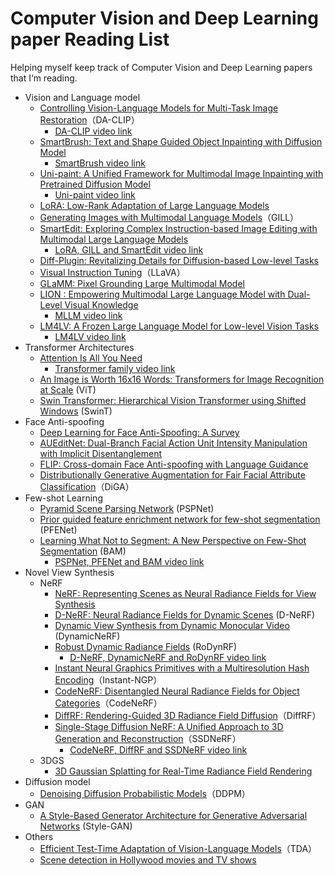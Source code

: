 # Computer Vision and Deep Learning paper Reading List
Helping myself keep track of Computer Vision and Deep Learning papers that I‘m reading.
- Vision and Language model
    - [Controlling Vision-Language Models for Multi-Task Image Restoration](https://arxiv.org/abs/2310.01018)（DA-CLIP）
        - [DA-CLIP video link](https://youtu.be/otI6hvgBRVQ)
    - [SmartBrush: Text and Shape Guided Object Inpainting with Diffusion Model](https://arxiv.org/abs/2212.05034)
        - [SmartBrush video link](https://youtu.be/ss-8EKYuvJo?si=GwoZpH5iYXiY0h1o)
    - [Uni-paint: A Unified Framework for Multimodal Image Inpainting with Pretrained Diffusion Model](https://arxiv.org/abs/2310.07222)
        - [Uni-paint video link](https://youtu.be/NOzRA-LmKd0?si=VqnpZc8aBPuR_j3k)
    - [LoRA: Low-Rank Adaptation of Large Language Models](https://arxiv.org/abs/2106.09685)
    - [Generating Images with Multimodal Language Models](https://arxiv.org/abs/2305.17216)（GILL）
    - [SmartEdit: Exploring Complex Instruction-based Image Editing with Multimodal Large Language Models](https://arxiv.org/abs/2312.06739)
        - [LoRA, GILL and SmartEdit video link](https://youtu.be/Uu_43YnENFo?si=MniFmtLOjs0WX7Sh)
    - [Diff-Plugin: Revitalizing Details for Diffusion-based Low-level Tasks](https://arxiv.org/abs/2403.00644)
    - [Visual Instruction Tuning](https://arxiv.org/abs/2304.08485)（LLaVA）
    - [GLaMM: Pixel Grounding Large Multimodal Model](https://arxiv.org/abs/2311.03356)
    - [LION : Empowering Multimodal Large Language Model with Dual-Level Visual Knowledge](https://arxiv.org/abs/2311.11860)
        - [MLLM video link](https://youtu.be/_2Njv-OA1ng?si=pbAu3U6ilAsUV5ec)
    - [LM4LV: A Frozen Large Language Model for Low-level Vision Tasks](https://arxiv.org/abs/2405.15734)
        -  [LM4LV video link](https://youtu.be/j_zBEPqLwKE?si=PewM_FJbMbLpUmeh)
- Transformer Architectures
    - [Attention Is All You Need](https://arxiv.org/abs/1706.03762)
        - [Transformer family video link](https://youtu.be/JydFplmsT-0)
    - [An Image is Worth 16x16 Words: Transformers for Image Recognition at Scale](https://arxiv.org/abs/2010.11929) (ViT)
    - [Swin Transformer: Hierarchical Vision Transformer using Shifted Windows](https://arxiv.org/abs/2103.14030) (SwinT)
- Face Anti-spoofing
    -  [Deep Learning for Face Anti-Spoofing: A Survey](https://arxiv.org/abs/2106.14948)
    -  [AUEditNet: Dual-Branch Facial Action Unit Intensity Manipulation with Implicit Disentanglement](https://arxiv.org/abs/2404.05063)
    -  [FLIP: Cross-domain Face Anti-spoofing with Language Guidance](https://arxiv.org/abs/2309.16649)
    - [Distributionally Generative Augmentation for Fair Facial Attribute Classification](https://arxiv.org/abs/2403.06606)（DiGA）
- Few-shot Learning
    - [Pyramid Scene Parsing Network](https://arxiv.org/abs/1612.01105) (PSPNet)
    - [Prior guided feature enrichment network for few-shot segmentation](https://arxiv.org/abs/2008.01449) (PFENet)
    - [Learning What Not to Segment: A New Perspective on Few-Shot Segmentation](https://arxiv.org/abs/2203.07615) (BAM)
        - [PSPNet, PFENet and BAM video link](https://youtu.be/dPgAGP3IE3c)
- Novel View Synthesis
    - NeRF
        - [NeRF: Representing Scenes as Neural Radiance Fields for View Synthesis](https://arxiv.org/abs/2003.08934)
        - [D-NeRF: Neural Radiance Fields for Dynamic Scenes](https://arxiv.org/abs/2011.13961) (D-NeRF)
        - [Dynamic View Synthesis from Dynamic Monocular Video](https://arxiv.org/abs/2105.06468) (DynamicNeRF)
        - [Robust Dynamic Radiance Fields](https://arxiv.org/abs/2301.02239) (RoDynRF)
            - [D-NeRF, DynamicNeRF and RoDynRF video link](https://youtu.be/JrDss_jiwEI)
        - [Instant Neural Graphics Primitives with a Multiresolution Hash Encoding](https://arxiv.org/abs/2201.05989)（Instant-NGP）
        - [CodeNeRF: Disentangled Neural Radiance Fields for Object Categories](https://arxiv.org/abs/2109.01750)（CodeNeRF）
        - [DiffRF: Rendering-Guided 3D Radiance Field Diffusion](https://arxiv.org/abs/2212.01206)（DiffRF）
        - [Single-Stage Diffusion NeRF: A Unified Approach to 3D Generation and Reconstruction](https://arxiv.org/abs/2304.06714)（SSDNeRF）
            - [CodeNeRF, DiffRF and SSDNeRF video link](https://youtu.be/qXhveYjK9zg)
    - 3DGS
        - [3D Gaussian Splatting for Real-Time Radiance Field Rendering](https://arxiv.org/abs/2308.04079)
- Diffusion model
    - [Denoising Diffusion Probabilistic Models](https://arxiv.org/abs/2006.11239)（DDPM）
- GAN 
    - [A Style-Based Generator Architecture for Generative Adversarial Networks](https://arxiv.org/abs/1812.04948) (Style-GAN)
- Others
    - [Efficient Test-Time Adaptation of Vision-Language Models](https://arxiv.org/abs/2403.18293)（TDA）
    - [Scene detection in Hollywood movies and TV shows](https://ieeexplore.ieee.org/document/1211489)